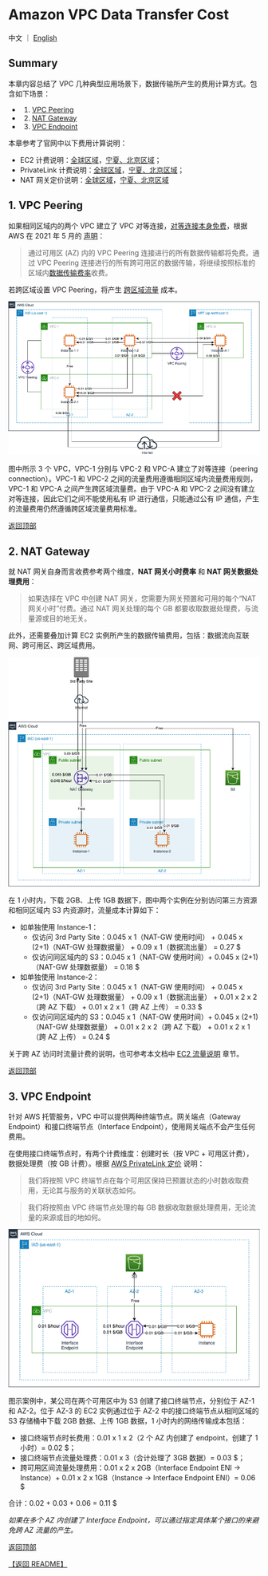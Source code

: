 # Amazon VPC Data Transfer Cost

中文 ｜ [English](VPC-EN.md)

## Summary

本章内容总结了 VPC 几种典型应用场景下，数据传输所产生的费用计算方式。包含如下场景：

- 1. [VPC Peering](#1-vpc-peering)
- 2. [NAT Gateway](#2-nat-gateway)
- 3. [VPC Endpoint](#3-vpc-endpoint)

本章参考了官网中以下费用计算说明：

- EC2 计费说明：[全球区域](https://aws.amazon.com/cn/ec2/pricing/on-demand/)，[宁夏、北京区域](https://www.amazonaws.cn/ec2/pricing/)；
- PrivateLink 计费说明：[全球区域](https://aws.amazon.com/cn/privatelink/pricing/)，[宁夏、北京区域](https://www.amazonaws.cn/privatelink/pricing/)；
- NAT 网关定价说明：[全球区域](https://aws.amazon.com/cn/vpc/pricing/)，[宁夏、北京区域](https://www.amazonaws.cn/vpc/pricing/)

## 1. VPC Peering

如果相同区域内的两个 VPC 建立了 VPC 对等连接，[对等连接本身免费](https://docs.aws.amazon.com/vpc/latest/peering/what-is-vpc-peering.html#vpc-peering-pricing)，根据 AWS 在 2021 年 5 月的 [声明](https://aws.amazon.com/cn/about-aws/whats-new/2021/05/amazon-vpc-announces-pricing-change-for-vpc-peering/)：

>通过可用区 (AZ) 内的 VPC Peering 连接进行的所有数据传输都将免费。通过 VPC Peering 连接进行的所有跨可用区的数据传输，将继续按照标准的区域内[数据传输费率](https://aws.amazon.com/cn/ec2/pricing/on-demand/)收费。

若跨区域设置 VPC Peering，将产生 [跨区域流量](https://aws.amazon.com/cn/ec2/pricing/on-demand/) 成本。

![VPC peering](png/01.VPC-peering.png)

图中所示 3 个 VPC，VPC-1 分别与 VPC-2 和 VPC-A 建立了对等连接（peering connection）。VPC-1 和 VPC-2 之间的流量费用遵循相同区域内流量费用规则，VPC-1 和 VPC-A 之间产生跨区域流量费。由于 VPC-A 和 VPC-2 之间没有建立对等连接，因此它们之间不能使用私有 IP 进行通信，只能通过公有 IP 通信，产生的流量费用仍然遵循跨区域流量费用标准。

[返回顶部](#summary)

## 2. NAT Gateway

就 NAT 网关自身而言收费参考两个维度，**NAT 网关小时费率** 和 **NAT 网关数据处理费用**：

>如果选择在 VPC 中创建 NAT 网关，您需要为网关预置和可用的每个“NAT 网关小时”付费。通过 NAT 网关处理的每个 GB 都要收取数据处理费，与流量源或目的地无关。

此外，还需要叠加计算 EC2 实例所产生的数据传输费用，包括：数据流向互联网、跨可用区、跨区域费用。

![NAT Gateway](png/02.NAT-GW.png)

在 1 小时内，下载 2GB、上传 1GB 数据下，图中两个实例在分别访问第三方资源和相同区域内 S3 内资源时，流量成本计算如下：

- 如单独使用 Instance-1：
  - 仅访问 3rd Party Site：0.045 x 1（NAT-GW 使用时间） + 0.045 x (2+1)（NAT-GW 处理数据量） + 0.09 x 1（数据流出量） = 0.27 $
  - 仅访问同区域内的 S3：0.045 x 1（NAT-GW 使用时间）+ 0.045 x (2+1)（NAT-GW 处理数据量） = 0.18 $
- 如单独使用 Instance-2：
  - 仅访问 3rd Party Site：0.045 x 1（NAT-GW 使用时间） + 0.045 x (2+1)（NAT-GW 处理数据量） + 0.09 x 1（数据流出量） + 0.01 x 2 x 2（跨 AZ 下载） + 0.01 x 2 x 1（跨 AZ 上传） = 0.33 $
  - 仅访问同区域内的 S3：0.045 x 1（NAT-GW 使用时间）+ 0.045 x (2+1)（NAT-GW 处理数据量） + 0.01 x 2 x 2（跨 AZ 下载） + 0.01 x 2 x 1（跨 AZ 上传） = 0.24 $

关于跨 AZ 访问时流量计费的说明，也可参考本文档中 [EC2 流量说明](../../Compute/EC2/EC2-CN.md#42-ec2-instances-across-different-az) 章节。

[返回顶部](#summary)

## 3. VPC Endpoint

针对 AWS 托管服务，VPC 中可以提供两种终端节点。网关端点（Gateway Endpoint）和接口终端节点（Interface Endpoint），使用网关端点不会产生任何费用。

在使用接口终端节点时，有两个计费维度：创建时长（按 VPC + 可用区计费），数据处理费（按 GB 计费）。根据 [AWS PrivateLink 定价](https://aws.amazon.com/cn/privatelink/pricing/) 说明：

>我们将按照 VPC 终端节点在每个可用区保持已预置状态的小时数收取费用，无论其与服务的关联状态如何。

>我们将按照由 VPC 终端节点处理的每 GB 数据收取数据处理费用，无论流量的来源或目的地如何。

![Interface Endpoint](png/03.VPC-endpoint.png)

图示案例中，某公司在两个可用区中为 S3 创建了接口终端节点，分别位于 AZ-1 和 AZ-2。位于 AZ-3 的 EC2 实例通过位于 AZ-2 中的接口终端节点从相同区域的 S3 存储桶中下载 2GB 数据、上传 1GB 数据，1 小时内的网络传输成本包括：

- 接口终端节点时长费用：0.01 x 1 x 2（2 个 AZ 内创建了 endpoint，创建了 1 小时）= 0.02 $；
- 接口终端节点流量处理费：0.01 x 3（合计处理了 3GB 数据）= 0.03 $；
- 跨可用区间流量处理费用：0.01 x 2 x 2GB（Interface Endpoint ENI -> Instance）+ 0.01 x 2 x 1GB（Instance -> Interface Endpoint ENI）= 0.06 $

合计：0.02 + 0.03 + 0.06 = 0.11 $

*如果在多个 AZ 内创建了 Interface Endpoint，可以通过指定具体某个接口的来避免跨 AZ 流量的产生。*

[返回顶部](#summary)

[【返回 README】](../../README.md)